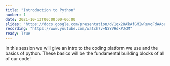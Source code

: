 ```yaml
---
title: "Introduction to Python"
number: 1
date: 2021-10-13T00:00:00-06:00
slides: "https://docs.google.com/presentation/d/1qx28AkAfGMIwRevqFdAAoaGHpPzISCjQWSkS96GFx0E/edit?usp=sharing"
recording: "https://www.youtube.com/watch?v=NSYVHdkPJcM"
ready: True
---
```


In this session we will give an intro to the coding platform we use and the basics of python. These basics will be the fundamental building blocks of all of our code!